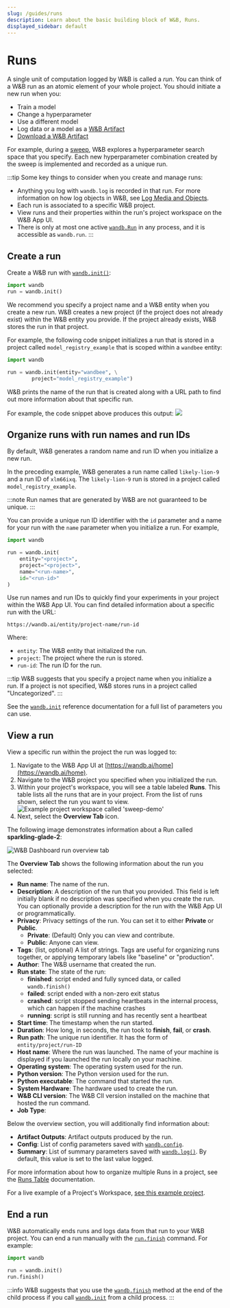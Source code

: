 ```yaml
---
slug: /guides/runs
description: Learn about the basic building block of W&B, Runs.
displayed_sidebar: default
---
```

# Runs

A single unit of computation logged by W&B is called a *run*. You can think of a W&B run as an atomic element of your whole project. You should initiate a new run when you:

* Train a model
* Change a hyperparameter
* Use a different model
* Log data or a model as a [W&B Artifact](../artifacts/intro.md)
* [Download a W&B Artifact](../artifacts/download-and-use-an-artifact.md)

For example, during a [sweep](../sweeps/intro.md), W&B explores a hyperparameter search space that you specify. Each new hyperparameter combination created by the sweep is implemented and recorded as a unique run. 


:::tip
Some key things to consider when you create and manage runs:
* Anything you log with `wandb.log` is recorded in that run.  For more information on how log objects in W&B, see [Log Media and Objects](../track/log/intro.md). 
* Each run is associated to a specific W&B project.
* View runs and their properties within the run's project workspace on the W&B App UI.
* There is only at most one active [`wandb.Run`](../../ref/python/run.md) in any process,
and it is accessible as `wandb.run`.
:::

## Create a run

Create a W&B run with [`wandb.init()`](../../ref/python/init.md):

```python
import wandb
run = wandb.init()
```

We recommend you specify a project name and a W&B entity when you create a new run. W&B creates a new project (if the project does not already exist) within the W&B entity you provide. If the project already exists, W&B stores the run in that project.

For example, the following code snippet initializes a run that is stored in a project called `model_registry_example` that is scoped within a `wandbee` entity:

```python
import wandb

run = wandb.init(entity="wandbee", \
        project="model_registry_example")
```

W&B prints the name of the run that is created along with a URL path to find out more information about that specific run. 

For example, the code snippet above produces this output:
![](/images/runs/run_example.png)

## Organize runs with run names and run IDs
By default, W&B generates a random name and run ID when you initialize a new run. 

In the preceding example, W&B generates a run name called `likely-lion-9` and a run ID of `xlm66ixq`. The `likely-lion-9` run is stored in a project called `model_registry_example`. 

:::note
Run names that are generated by W&B are not guaranteed to be unique.
:::

You can provide a unique run ID identifier with the `id` parameter and a name for your run with the `name` parameter when you initialize a run. For example, 

```python 
import wandb

run = wandb.init(
    entity="<project>", 
    project="<project>", 
    name="<run-name>", 
    id="<run-id>"
)
```

Use run names and run IDs to quickly find your experiments in your project within the W&B App UI. You can find detailed information about a specific run with the URL: 

```text title="W&B App URL for a specific run"
https://wandb.ai/entity/project-name/run-id
```

Where:
* `entity`: The W&B entity that initialized the run.
* `project`: The project where the run is stored.
* `run-id`: The run ID for the run.



:::tip
W&B suggests that you specify a project name when you initialize a run. If a project is not specified, W&B stores runs in a project called "Uncategorized".
:::




See the [`wandb.init`](../../ref/python/init.md) reference documentation for a full list of parameters you can use.

## View a run

View a specific run within the project the run was logged to:

1. Navigate to the W&B App UI at [https://wandb.ai/home](https://wandb.ai/home).
2. Navigate to the W&B project you specified when you initialized the run.
3. Within your project's workspace, you will see a table labeled **Runs**. This table lists all the runs that are in your project. From the list of runs shown, select the run you want to view.
  ![Example project workspace called 'sweep-demo'](/images/app_ui/workspace_tab_example.png)
4. Next, select the **Overview Tab** icon. 

The following image demonstrates information about a Run called **sparkling-glade-2**:


![W&B Dashboard run overview tab](/images/app_ui/wandb_run_overview_page.png)

The **Overview Tab** shows the following information about the run you selected:

* **Run name**: The name of the run.
* **Description**: A description of the run that you provided. This field is left initially blank if no description was specified when you create the run. You can optionally provide a description for the run with the W&B App UI or programmatically. 
* **Privacy**: Privacy settings of the run. You can set it to either **Private** or **Public**. 
    * **Private**: (Default) Only you can view and contribute.
    * **Public**: Anyone can view.
* **Tags**: (list, optional) A list of strings. Tags are useful for organizing runs together, or applying temporary labels like "baseline" or "production".
* **Author**: The W&B username that created the run.
* **Run state**: The state of the run:
  * **finished**: script ended and fully synced data, or called `wandb.finish()`
  * **failed**: script ended with a non-zero exit status
  * **crashed**: script stopped sending heartbeats in the internal process, which can happen if the machine crashes
  * **running**: script is still running and has recently sent a heartbeat
* **Start time**: The timestamp when the run started.
* **Duration**: How long, in seconds, the run took to **finish**, **fail**, or **crash**.
* **Run path**: The unique run identifier. It has the form of `entity/project/run-ID`
* **Host name**: Where the run was launched. The name of your machine is displayed if you launched the run locally on your machine. 
* **Operating system**: The operating system used for the run.
* **Python version**: The Python version used for the run.
* **Python executable**: The command that started the run.
* **System Hardware**: The hardware used to create the run. 
* **W&B CLI version**: The W&B ClI version installed on the machine that hosted the run command.
* **Job Type**:

<!-- :::info
The Python details are private, even if you make the page itself public. 
::: -->


Below the overview section, you will additionally find information about: 

* **Artifact Outputs**: Artifact outputs produced by the run.
* **Config**: List of config parameters saved with [`wandb.config`](../../guides/track/config.md).
* **Summary**: List of summary parameters saved with [`wandb.log()`](../../guides/track/log/intro.md). By default, this value is set to the last value logged.



For more information about how to organize multiple Runs in a project, see the [Runs Table](../app/features/runs-table.md) documentation. 

For a live example of a Project's Workspace, [see this example project](https://app.wandb.ai/example-team/sweep-demo). 

## End a run
W&B automatically ends runs and logs data from that run to your W&B project. You can end a run manually with the [`run.finish`](../../ref/python/run.md#finish) command. For example:

```python
import wandb

run = wandb.init()
run.finish()
```

:::info
W&B suggests that you use the [`wandb.finish`](../../ref/python/finish.md) method at the end of the child process if you call [`wandb.init`](../../ref/python/init.md) from a child process.
:::

<!-- 
You can end a run manually with the [`wandb.finish`](../../ref/python/finish.md) API or end a run using a `with` statement. 

The following code example demonstrates how to end a run from a `with` Python statement:

```python
import wandb

wandb.init()
wandb.finish()

assert wandb.run is None

with wandb.init() as run:
    pass  # log data here

assert wandb.run is None
```






<!-- ### Search runs

Search for a specific run by name in the sidebar. You can use regex to filter down your visible runs. The search box affects which runs are shown on the graph. Here's an example:

![](/images/app_ui/project_page_search_for_runs.gif)

### Filter runs

### Organize runs -->





